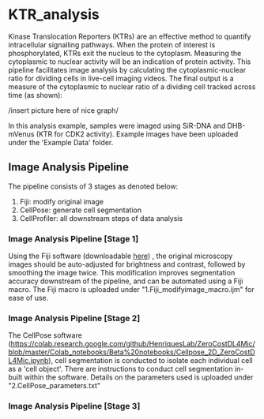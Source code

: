 # KTR_analysis

Kinase Translocation Reporters (KTRs) are an effective method to quantify intracellular signalling pathways. When the protein of interest is phosphorylated, KTRs exit the nucleus to the cytoplasm. Measuring the cytoplasmic to nuclear activity will be an indication of protein activity. This pipeline facilitates image analysis by calculating the cytoplasmic-nuclear ratio for dividing cells in live-cell imaging videos. The final output is a measure of the cytoplasmic to nuclear ratio of a dividing cell tracked across time (as shown): 

/insert picture here of nice graph/

In this analysis example, samples were imaged using SiR-DNA and DHB-mVenus (KTR for CDK2 activity). Example images have been uploaded under the 'Example Data' folder.

## Image Analysis Pipeline 

The pipeline consists of 3 stages as denoted below: 
1. Fiji: modify original image
2. CellPose: generate cell segmentation
3. CellProfiler: all downstream steps of data analysis

### Image Analysis Pipeline [Stage 1] 
Using the Fiji software (downloadable [here](https://imagej.net/software/fiji/downloads)) , the original microscopy images should be auto-adjusted for brightness and contrast, followed by smoothing the image twice. This modification improves segmentation accuracy downstream of the pipeline, and can be automated using a Fiji macro. The Fiji macro is uploaded under "1.Fiji_modifyimage_macro.ijm" for ease of use. 

### Image Analysis Pipeline [Stage 2] 
The CellPose software (https://colab.research.google.com/github/HenriquesLab/ZeroCostDL4Mic/blob/master/Colab_notebooks/Beta%20notebooks/Cellpose_2D_ZeroCostDL4Mic.ipynb), cell segmentation is conducted to isolate each individual cell as a 'cell object'. There are instructions to conduct cell segmentation in-built within the software. Details on the parameters used is uploaded under "2.CellPose_parameters.txt"

### Image Analysis Pipeline [Stage 3] 

